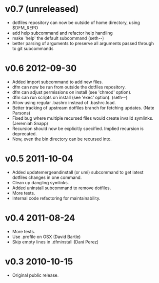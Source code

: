 # v0.7 (unreleased)

* dotfiles repository can now be outside of home directory, using $DFM_REPO
* add help subcommand and refactor help handling
* make 'help' the default subcommand (seth--)
* better parsing of arguments to preserve all arguments passed through to git subcommands

# v0.6 2012-09-30

* Added import subcommand to add new files.
* dfm can now be run from outside the dotfiles repository.
* dfm can adjust permissions on install (see 'chmod' option).
* dfm can run scripts on install (see 'exec' option). (seth--)
* Allow using regular .bashrc instead of .bashrc.load.
* Better tracking of upstream dotfiles branch for fetching updates. (Nate Parsons)
* Fixed bug where multiple recursed files would create invalid symlinks. (Jeremiah Snapp)
* Recursion should now be explicitly specified.  Implied recursion is deprecated.
* Now, even the bin directory can be recursed into.

# v0.5 2011-10-04

* Added updatemergeandinstall (or umi) subcommand to get latest dotfiles
  changes in one command.
* Clean up dangling symlinks.
* Added uninstall subcommand to remove dotfiles.
* More tests.
* Internal code refactoring for maintainability.

# v0.4 2011-08-24

* More tests.
* Use .profile on OSX (David Bartle)
* Skip empty lines in .dfminstall (Dani Perez)

# v0.3 2010-10-15

* Original public release.
